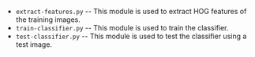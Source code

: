 * `extract-features.py` -- This module is used to extract HOG features of the training images.
* `train-classifier.py` -- This module is used to train the classifier.
* `test-classifier.py` -- This module is used to test the classifier using a test image.